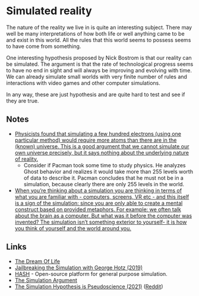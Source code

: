 # Simulated reality

The nature of the reality we live in is quite an interesting subject. There may well be many interpretations of how both life or well anything came to be and exist in this world. All the rules that this world seems to possess seems to have come from something.

One interesting hypothesis proposed by Nick Bostrom is that our reality can be simulated. The argument is that the rate of technological progress seems to have no end in sight and will always be improving and evolving with time. We can already simulate small worlds with very finite number of rules and interactions with video games and other computer simulations.

In any way, these are just hypothesis and are quite hard to test and see if they are true.

## Notes

- [Physicists found that simulating a few hundred electrons (using one particular method) would require more atoms than there are in the (known) universe. This is a good argument that we cannot simulate our own universe precisely, but it says nothing about the underlying nature of reality.](https://news.ycombinator.com/item?id=15384574)
  - Consider if Pacman took some time to study physics. He analyzes Ghost behavior and realizes it would take more than 255 levels worth of data to describe it. Pacman concludes that he must not be in a simulation, because clearly there are only 255 levels in the world.
- [When you’re thinking about a simulation you are thinking in terms of what you are familiar with - computers, screens, VR etc - and this itself is a sign of the simulation: since you are only able to create a mental construct based on provided metaphors. For example: we often talk about the brain as a computer. But what was it before the computer was invented? The simulation isn’t something exterior to yourself- it is how you think of yourself and the world around you.](https://www.reddit.com/r/RationalPsychonaut/comments/nb8orz/is_this_a_simulation_this_video_discusses/)

## Links

- [The Dream Of Life](https://www.youtube.com/watch?v=wU0PYcCsL6o)
- [Jailbreaking the Simulation with George Hotz (2019)](https://www.youtube.com/watch?v=ESXOAJRdcwQ)
- [HASH](https://hash.ai/) - Open-source platform for general purpose simulation.
- [The Simulation Argument](https://www.simulation-argument.com/)
- [The Simulation Hypothesis is Pseudoscience (2021)](https://www.youtube.com/watch?v=HCSqogSPU_Q) ([Reddit](https://www.reddit.com/r/Physics/comments/lkgtof/the_simulation_hypothesis_is_pseudoscience/))
